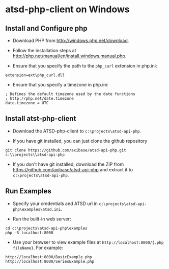 # atsd-php-client on Windows

## Install and Configure php

- Download PHP from http://windows.php.net/download.

- Follow the installation steps at http://php.net/manual/en/install.windows.manual.php.

* Ensure that you specify the path to the `php_curl` extension in php.ini:

```
extension=ext\php_curl.dll
```

* Ensure that you specify a timezone in php.ini:

```
; Defines the default timezone used by the date functions
; http://php.net/date.timezone
date.timezone = UTC
```

## Install atst-php-client

- Download the ATSD-php-client to `c:\projects\atsd-api-php`.

* If you have git installed, you can just clone the github repository

```
git clone https://github.com/axibase/atsd-api-php.git c:\\projects\\atsd-api-php
```

-   If you don't have git installed, download the ZIP from https://github.com/axibase/atsd-api-php and extract it to `c:\projects\atsd-api-php`.

## Run Examples

- Specify your credentials and ATSD url in `c:\projects\atsd-api-php\examples\atsd.ini`.

- Run the built-in web server:

```
cd c:\projects\atsd-api-php\examples
php -S localhost:8000
```

- Use your browser to view example files at `http://localhost:8000/{.php fileName}`. For example:

~~~
http://localhost:8000/BasicExample.php
http://localhost:8000/SeriesExample.php
~~~
